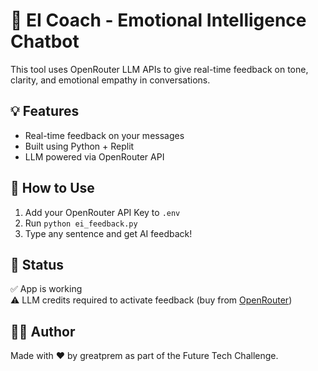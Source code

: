 # 🧠 EI Coach - Emotional Intelligence Chatbot

This tool uses OpenRouter LLM APIs to give real-time feedback on tone, clarity, and emotional empathy in conversations.

## 💡 Features
- Real-time feedback on your messages
- Built using Python + Replit
- LLM powered via OpenRouter API

## 🔧 How to Use
1. Add your OpenRouter API Key to `.env`
2. Run `python ei_feedback.py`
3. Type any sentence and get AI feedback!

## 🚧 Status
✅ App is working  
⚠️ LLM credits required to activate feedback (buy from [OpenRouter](https://openrouter.ai/settings/credits))

## 🧑‍💻 Author
Made with ❤️ by greatprem as part of the Future Tech Challenge.
